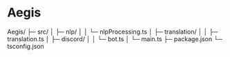 <h1>Aegis</h1>

Aegis/
├─ src/
│  ├─ nlp/
│  │  └─ nlpProcessing.ts
│  ├─ translation/
│  │  ├─ translation.ts
│  ├─ discord/
│  │  └─ bot.ts
│  └─ main.ts
├─ package.json
└─ tsconfig.json
